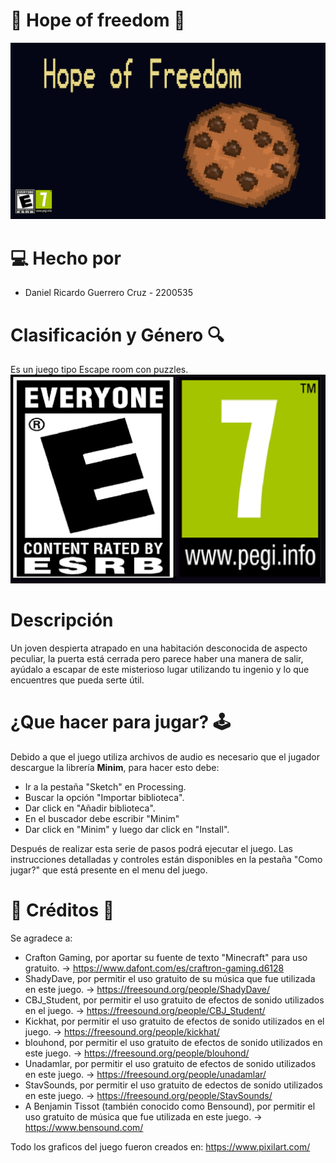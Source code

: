 # 🍪 Hope of freedom 🍪
![menu](https://github.com/Computer-Programming-I-UIS/game-hope-of-freedom/blob/master/hope_of_freedom/Data/menu.png)
# 💻 Hecho por
* Daniel Ricardo Guerrero Cruz - 2200535
# Clasificación y Género 🔍
Es un juego tipo Escape room con puzzles.
![edad](https://github.com/Computer-Programming-I-UIS/game-hope-of-freedom/blob/master/hope_of_freedom/Data/edadc.png)
# Descripción
Un joven despierta atrapado en una habitación desconocida de aspecto peculiar, la puerta está cerrada pero parece haber una manera de salir, ayúdalo a escapar de este misterioso lugar utilizando tu ingenio y lo que encuentres que pueda serte útil.
# ¿Que hacer para jugar? 🕹️
Debido a que el juego utiliza archivos de audio es necesario que el jugador descargue la librería **Minim**, para hacer esto debe:
* Ir a la pestaña "Sketch" en Processing.
* Buscar la opción "Importar biblioteca".
* Dar click en "Añadir biblioteca".
* En el buscador debe escribir "Minim"
* Dar click en "Minim" y luego dar click en "Install".

Después de realizar esta serie de pasos podrá ejecutar el juego.
Las instrucciones detalladas y controles están disponibles en la pestaña "Como jugar?" que está presente en el menu del juego.

# 🎵 Créditos 🎨
Se agradece a:
* Crafton Gaming, por aportar su fuente de texto "Minecraft" para uso gratuito. -> https://www.dafont.com/es/craftron-gaming.d6128
* ShadyDave, por permitir el uso gratuito de su música que fue utilizada en este juego. -> https://freesound.org/people/ShadyDave/
* CBJ_Student, por permitir el uso gratuito de efectos de sonido utilizados en el juego. -> https://freesound.org/people/CBJ_Student/
* Kickhat, por permitir el uso gratuito de efectos de sonido utilizados en el juego. -> https://freesound.org/people/kickhat/
* blouhond, por permitir el uso gratuito de efectos de sonido utilizados en este juego. -> https://freesound.org/people/blouhond/
* Unadamlar, por permitir el uso gratuito de efectos de sonido utilizados en este juego. -> https://freesound.org/people/unadamlar/
* StavSounds, por permitir el uso gratuito de edectos de sonido utilizados en este juego. -> https://freesound.org/people/StavSounds/
* A Benjamin Tissot (también conocido como Bensound), por permitir el uso gratuito de música que fue utilizada en este juego. -> https://www.bensound.com/

Todo los graficos del juego fueron creados en: https://www.pixilart.com/
